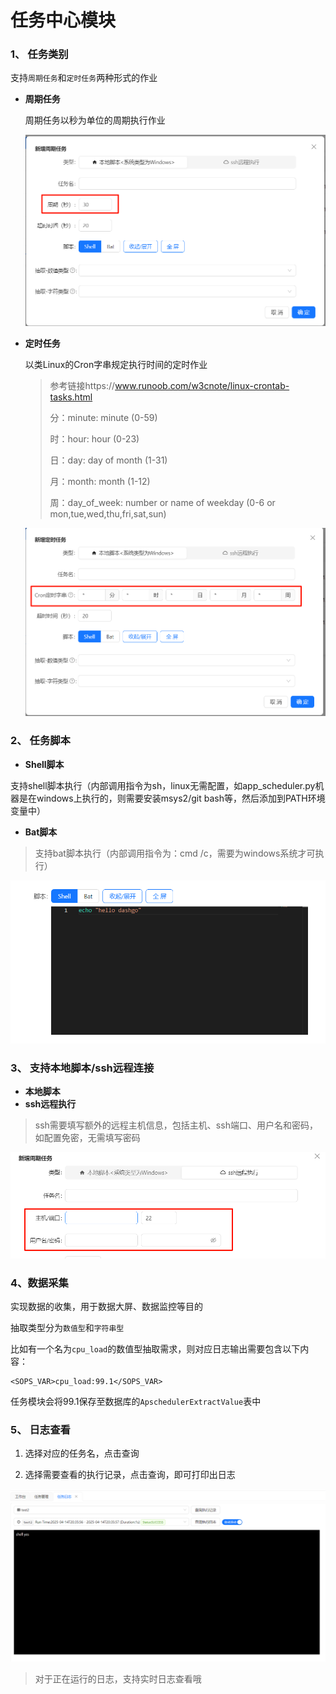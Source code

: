 # 任务中心模块

### 1、 任务类别

支持`周期任务`和`定时任务`两种形式的作业

- **周期任务**

  周期任务以秒为单位的周期执行作业

  ![](../screenshots/task_interval.png)

- **定时任务**

  以类Linux的Cron字串规定执行时间的定时作业

  > 参考链接https://www.runoob.com/w3cnote/linux-crontab-tasks.html
  >
  > 分：minute: minute (0-59)
  >
  > 时：hour: hour (0-23)
  >
  > 日：day: day of month (1-31)
  >
  > 月：month: month (1-12)
  >
  > 周：day_of_week: number or name of weekday (0-6 or mon,tue,wed,thu,fri,sat,sun)

  ![](../screenshots/task_cron.png)

### 2、 任务脚本

- **Shell脚本**

支持shell脚本执行（内部调用指令为sh，linux无需配置，如app_scheduler.py机器是在windows上执行的，则需要安装msys2/git bash等，然后添加到PATH环境变量中）

- **Bat脚本**

> 支持bat脚本执行（内部调用指令为：cmd /c，需要为windows系统才可执行）

  ![](../screenshots/task_script_shell.png)

### 3、 支持本地脚本/ssh远程连接

- **本地脚本**
- **ssh远程执行**

> ssh需要填写额外的远程主机信息，包括主机、ssh端口、用户名和密码，如配置免密，无需填写密码

  ![](../screenshots/task_run_type.png)

### 4、数据采集

实现数据的收集，用于数据大屏、数据监控等目的

抽取类型分为`数值型`和`字符串型`

比如有一个名为`cpu_load`的数值型抽取需求，则对应日志输出需要包含以下内容：

```
<SOPS_VAR>cpu_load:99.1</SOPS_VAR>
```

任务模块会将99.1保存至数据库的`ApschedulerExtractValue`表中

### 5、 日志查看

1. 选择对应的任务名，点击查询

2. 选择需要查看的执行记录，点击查询，即可打印出日志

  ![](../screenshots/task_log_example.png)

> 对于正在运行的日志，支持实时日志查看哦